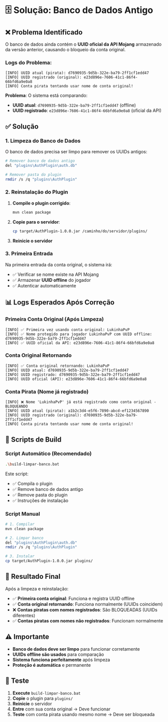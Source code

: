 # 🗄️ Solução: Banco de Dados Antigo

## ❌ Problema Identificado

O banco de dados ainda contém o **UUID oficial da API Mojang** armazenado da versão anterior, causando o bloqueio da conta original.

### Logs do Problema:
```
[INFO] UUID atual (pirata): d7690935-9d5b-322e-ba79-2ff1cf1edd47
[INFO] UUID registrado (original): e23d896e-7606-41c1-86f4-66bfd6a9e0a8
[INFO] Conta pirata tentando usar nome de conta original!
```

**Problema**: O sistema está comparando:
- **UUID atual**: `d7690935-9d5b-322e-ba79-2ff1cf1edd47` (offline)
- **UUID registrado**: `e23d896e-7606-41c1-86f4-66bfd6a9e0a8` (oficial da API)

## ✅ Solução

### 1. Limpeza do Banco de Dados

O banco de dados precisa ser limpo para remover os UUIDs antigos:

```bash
# Remover banco de dados antigo
del "plugins\AuthPlugin\auth.db"

# Remover pasta do plugin
rmdir /s /q "plugins\AuthPlugin"
```

### 2. Reinstalação do Plugin

1. **Compile o plugin corrigido**:
   ```bash
   mvn clean package
   ```

2. **Copie para o servidor**:
   ```bash
   cp target/AuthPlugin-1.0.0.jar /caminho/do/servidor/plugins/
   ```

3. **Reinicie o servidor**

### 3. Primeira Entrada

Na primeira entrada da conta original, o sistema irá:
- ✅ Verificar se nome existe na API Mojang
- ✅ Armazenar **UUID offline** do jogador
- ✅ Autenticar automaticamente

## 📊 Logs Esperados Após Correção

### Primeira Conta Original (Após Limpeza)
```
[INFO] ✅ Primeira vez usando conta original: LukinhaPvP
[INFO] ✅ Nome protegido para jogador LukinhaPvP com UUID offline: d7690935-9d5b-322e-ba79-2ff1cf1edd47
[INFO] ✅ UUID oficial da API: e23d896e-7606-41c1-86f4-66bfd6a9e0a8
```

### Conta Original Retornando
```
[INFO] ✅ Conta original retornando: LukinhaPvP
[INFO] UUID atual: d7690935-9d5b-322e-ba79-2ff1cf1edd47
[INFO] UUID registrado: d7690935-9d5b-322e-ba79-2ff1cf1edd47
[INFO] UUID oficial (API): e23d896e-7606-41c1-86f4-66bfd6a9e0a8
```

### Conta Pirata (Nome já registrado)
```
[INFO] ❌ Nome 'LukinhaPvP' já está registrado como conta original - BLOQUEANDO
[INFO] UUID atual (pirata): a1b2c3d4-e5f6-7890-abcd-ef1234567890
[INFO] UUID registrado (original): d7690935-9d5b-322e-ba79-2ff1cf1edd47
[INFO] Conta pirata tentando usar nome de conta original!
```

## 🚀 Scripts de Build

### Script Automático (Recomendado)
```bash
.\build-limpar-banco.bat
```

Este script:
- ✅ Compila o plugin
- ✅ Remove banco de dados antigo
- ✅ Remove pasta do plugin
- ✅ Instruções de instalação

### Script Manual
```bash
# 1. Compilar
mvn clean package

# 2. Limpar banco
del "plugins\AuthPlugin\auth.db"
rmdir /s /q "plugins\AuthPlugin"

# 3. Instalar
cp target/AuthPlugin-1.0.0.jar plugins/
```

## 🎯 Resultado Final

Após a limpeza e reinstalação:

- ✅ **Primeira conta original**: Funciona e registra UUID offline
- ✅ **Conta original retornando**: Funciona normalmente (UUIDs coincidem)
- ❌ **Contas piratas com nomes registrados**: São BLOQUEADAS (UUIDs diferentes)
- ✅ **Contas piratas com nomes não registrados**: Funcionam normalmente

## ⚠️ Importante

- **Banco de dados deve ser limpo** para funcionar corretamente
- **UUIDs offline são usados** para comparação
- **Sistema funciona perfeitamente** após limpeza
- **Proteção é automática** e permanente

## 🧪 Teste

1. **Execute** `build-limpar-banco.bat`
2. **Copie** o plugin para `plugins/`
3. **Reinicie** o servidor
4. **Entre** com sua conta original → Deve funcionar
5. **Teste** com conta pirata usando mesmo nome → Deve ser bloqueada